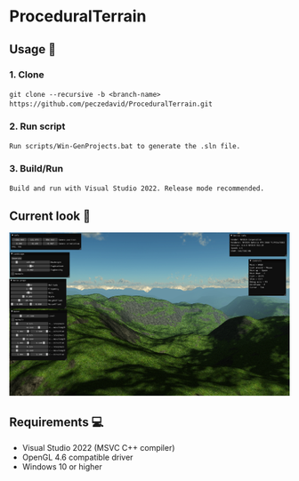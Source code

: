 # ProceduralTerrain

## Usage :wrench:

### 1. Clone
`git clone --recursive -b <branch-name> https://github.com/peczedavid/ProceduralTerrain.git`

### 2. Run script
`Run scripts/Win-GenProjects.bat to generate the .sln file.`

### 3. Build/Run
`Build and run with Visual Studio 2022. Release mode recommended.`

## Current look :mount_fuji:
![Sample1](files/Sample1.png)

## Requirements :computer:
- Visual Studio 2022 (MSVC C++ compiler)
- OpenGL 4.6 compatible driver
- Windows 10 or higher